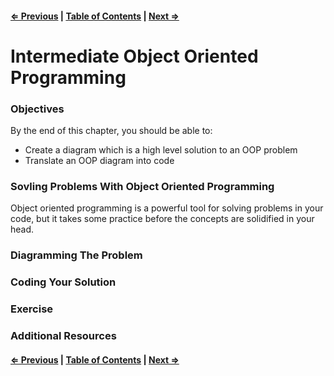 #### [⇐ Previous](./08-prototypes.md) | [Table of Contents](./../readme.md) | [Next ⇒](./10-es2015.md)

# Intermediate Object Oriented Programming

### Objectives

By the end of this chapter, you should be able to:

* Create a diagram which is a high level solution to an OOP problem
* Translate an OOP diagram into code

### Sovling Problems With Object Oriented Programming

Object oriented programming is a powerful tool for solving problems in your code, but it takes some practice before the concepts are solidified in your head.

### Diagramming The Problem

### Coding Your Solution


### Exercise


### Additional Resources

#### [⇐ Previous](./08-prototypes.md) | [Table of Contents](./../readme.md) | [Next ⇒](./10-es2015.md)
